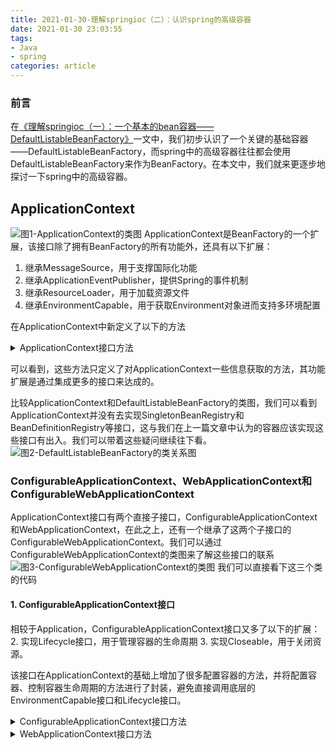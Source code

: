 ```yaml
---
title: 2021-01-30-理解springioc（二）：认识spring的高级容器
date: 2021-01-30 23:03:55
tags:
- Java
- spring
categories: article
---
```

### 前言
在[《理解springioc（一）：一个基本的bean容器——DefaultListableBeanFactory》](https://xvym.com.cn/2021/01/28/2021-01-28-%E7%90%86%E8%A7%A3springioc%EF%BC%88%E4%B8%80%EF%BC%89%EF%BC%9A%E4%B8%80%E4%B8%AA%E5%9F%BA%E6%9C%AC%E7%9A%84bean%E5%AE%B9%E5%99%A8%E2%80%94%E2%80%94DefaultListableBeanFactory/#more)一文中，我们初步认识了一个关键的基础容器——DefaultListableBeanFactory，而spring中的高级容器往往都会使用DefaultListableBeanFactory来作为BeanFactory。在本文中，我们就来更逐步地探讨一下spring中的高级容器。
<!--more-->
## ApplicationContext
![图1-ApplicationContext的类图](https://xvym.gitee.io/static/理解springioc/二/图1-ApplicationContext的类图.png)
ApplicationContext是BeanFactory的一个扩展，该接口除了拥有BeanFactory的所有功能外，还具有以下扩展：
1. 继承MessageSource，用于支撑国际化功能
2. 继承ApplicationEventPublisher，提供Spring的事件机制
3. 继承ResourceLoader，用于加载资源文件 
4. 继承EnvironmentCapable，用于获取Environment对象进而支持多环境配置

在ApplicationContext中新定义了以下的方法
<details>
<summary>ApplicationContext接口方法</summary>

```java
public interface ApplicationContext extends EnvironmentCapable, ListableBeanFactory, HierarchicalBeanFactory,
		MessageSource, ApplicationEventPublisher, ResourcePatternResolver {

    // 获取ApplicationContext的id
	@Nullable
	String getId();

    // 获取ApplicationContext的名字
	String getApplicationName();

    // 获取一个便于查看的ApplicationContext的名字
	String getDisplayName();

    // 获取ApplicationContext的启动日期
	long getStartupDate();

    // 获取ApplicationContext的父容器
	@Nullable
	ApplicationContext getParent();

    // 将AutowireCapableBeanFactory暴露给外部使用，一般比较少使用，此处先略过
	AutowireCapableBeanFactory getAutowireCapableBeanFactory() throws IllegalStateException;

}
```
</details>

可以看到，这些方法只定义了对ApplicationContext一些信息获取的方法，其功能扩展是通过集成更多的接口来达成的。

比较ApplicationContext和DefaultListableBeanFactory的类图，我们可以看到ApplicationContext并没有去实现SingletonBeanRegistry和BeanDefinitionRegistry等接口，这与我们在上一篇文章中认为的容器应该实现这些接口有出入。我们可以带着这些疑问继续往下看。
![图2-DefaultListableBeanFactory的类关系图](https://xvym.gitee.io/static/理解springioc/一/图1-DefaultListableBeanFactory的类关系图.png)

### ConfigurableApplicationContext、WebApplicationContext和ConfigurableWebApplicationContext
ApplicationContext接口有两个直接子接口，ConfigurableApplicationContext和WebApplicationContext，在此之上，还有一个继承了这两个子接口的ConfigurableWebApplicationContext。我们可以通过ConfigurableWebApplicationContext的类图来了解这些接口的联系
![图3-ConfigurableWebApplicationContext的类图](https://xvym.gitee.io/static/理解springioc/二/图3-ConfigurableWebApplicationContext的类图.png)
我们可以直接看下这三个类的代码
#### 1. ConfigurableApplicationContext接口  
相较于Application，ConfigurableApplicationContext接口又多了以下的扩展：
2. 实现Lifecycle接口，用于管理容器的生命周期
3. 实现Closeable，用于关闭资源。
    
该接口在ApplicationContext的基础上增加了很多配置容器的方法，并将配置容器、控制容器生命周期的方法进行了封装，避免直接调用底层的EnvironmentCapable接口和Lifecycle接口。
<details>
<summary>ConfigurableApplicationContext接口方法</summary>

```java
public interface ConfigurableApplicationContext extends ApplicationContext, Lifecycle, Closeable {

    // spring规定的用于分割配置文件路径的符号（ConfigurableApplicationContext支持读取多个配置文件）
    String CONFIG_LOCATION_DELIMITERS = ",; \t\n";

    // 下方几个定义的XX_NAME静态变量是Spring中规定的特殊bean的名字，spring只会利用这些名字去取相应的bean
    String CONVERSION_SERVICE_BEAN_NAME = "conversionService";

    String LOAD_TIME_WEAVER_BEAN_NAME = "loadTimeWeaver";

    String ENVIRONMENT_BEAN_NAME = "environment";

    String SYSTEM_PROPERTIES_BEAN_NAME = "systemProperties";

    String SYSTEM_ENVIRONMENT_BEAN_NAME = "systemEnvironment";

    String SHUTDOWN_HOOK_THREAD_NAME = "SpringContextShutdownHook";
    
    // 设置容器id
    void setId(String id);

    // 设置父容器id
    void setParent(@Nullable ApplicationContext parent);

    // 设置环境对象
    void setEnvironment(ConfigurableEnvironment environment);
    
    // 重写继承自EnvironmentCapable的getEnvironment方法，返回可配置的环境对象
    @Override
    ConfigurableEnvironment getEnvironment();

    // 向容器中添加BeanFactoryPostProcessor，会在读取容器配置的时候调用，增加的Processor会在容器refresh的时候使用
    void addBeanFactoryPostProcessor(BeanFactoryPostProcessor postProcessor);

    // 向容器增加一个ApplicationListener，如果容器还没有启动，那么在此增加的监听器将会在refresh中全部被调用，如果容器已经是active状态，则会通过multicaster中通过广播的方式进行调用
    void addApplicationListener(ApplicationListener<?> listener);

    // 设置类加载器，这个类加载器会传递到内部bean工厂
    void setClassLoader(ClassLoader classLoader);

    // 向容器中增加ProtocolResolver，用于解析协议
    void addProtocolResolver(ProtocolResolver resolver);

    // 高级容器的重中之重，加载资源配置文件，刷新容器并初始化所有的bean，在refresh方法执行完毕后，要么所有的bean都完成了初始化，要么就一个都没有完成初始化
    void refresh() throws BeansException, IllegalStateException;

    // 向JVM注册一个回调函数，用以在JVM关闭时销毁容器
    void registerShutdownHook();

    // 关闭容器，释放所有的资源和锁并销毁所有缓存的singletonBean。spring的注释中提到，不要去调用其父类容器的close方法，父类容器有其自己的生命周期。
    @Override
    void close();

    // 检测该容器是否被启动过
    boolean isActive();

    // 返回此容器的BeanFactory，注意不要通过该方法来对容器中的bean进行处理，因为单例bean在此之前已经生成
    ConfigurableListableBeanFactory getBeanFactory() throws IllegalStateException;
}
```
</details>  

<details>
<summary>WebApplicationContext接口方法</summary>

```java
public interface WebApplicationContext extends ApplicationContext {

    String ROOT_WEB_APPLICATION_CONTEXT_ATTRIBUTE = WebApplicationContext.class.getName() + ".ROOT";

    String SCOPE_REQUEST = "request";

    String SCOPE_SESSION = "session";

    String SCOPE_APPLICATION = "application";

    String SERVLET_CONTEXT_BEAN_NAME = "servletContext";

    String CONTEXT_PARAMETERS_BEAN_NAME = "contextParameters";

    String CONTEXT_ATTRIBUTES_BEAN_NAME = "contextAttributes";

    @Nullable
    ServletContext getServletContext();

}
```
</details>